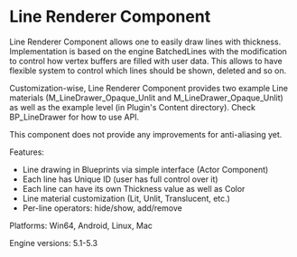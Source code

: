 # Line Renderer Component

Line Renderer Component allows one to easily draw lines with thickness. Implementation is based on the engine BatchedLines with the modification to control how vertex buffers are filled with user data. This allows to have flexible system to control which lines should be shown, deleted and so on.

Customization-wise, Line Renderer Component provides two example Line materials (M_LineDrawer_Opaque_Unlit and M_LineDrawer_Opaque_Unlit) as well as the example level (in Plugin's Content directory). Check BP_LineDrawer for how to use API.

This component does not provide any improvements for anti-aliasing yet.

Features:
* Line drawing in Blueprints via simple interface (Actor Component)
* Each line has Unique ID (user has full control over it)
* Each line can have its own Thickness value as well as Color
* Line material customization (Lit, Unlit, Translucent, etc.)
* Per-line operators: hide/show, add/remove

Platforms: Win64, Android, Linux, Mac

Engine versions: 5.1-5.3
